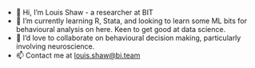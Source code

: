 - 👋 Hi, I’m Louis Shaw - a researcher at BIT
- 🌱 I’m currently learning R, Stata, and looking to learn some ML bits for behavioural analysis on here. Keen to get good at data science.
- 💞️ I’d love to collaborate on behavioural decision making, particularly involving neuroscience.
- 📫 Contact me at louis.shaw@bi.team

<!---
zctpljs/zctpljs is a ✨ special ✨ repository because its `README.md` (this file) appears on your GitHub profile.
You can click the Preview link to take a look at your changes.
--->
